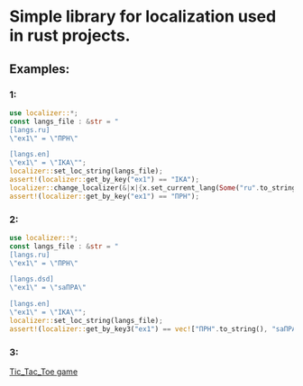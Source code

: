 # Simple library for localization used in rust projects.

## Examples:
### 1:
```rust
use localizer::*;
const langs_file : &str = "
[langs.ru]
\"ex1\" = \"ПРН\"

[langs.en]
\"ex1\" = \"IKA\"";
localizer::set_loc_string(langs_file);
assert!(localizer::get_by_key("ex1") == "IKA");
localizer::change_localizer(&|x|{x.set_current_lang(Some("ru".to_string()));});
assert!(localizer::get_by_key("ex1") == "ПРН");
```
### 2:
```rust
use localizer::*;
const langs_file : &str = "
[langs.ru]
\"ex1\" = \"ПРН\"

[langs.dsd]
\"ex1\" = \"saПРA\"

[langs.en]
\"ex1\" = \"IKA\"";
localizer::set_loc_string(langs_file);
assert!(localizer::get_by_key3("ex1") == vec!["ПРН".to_string(), "saПРA".to_string(), "IKA".to_string(),]);
```
### 3:
[Tic_Tac_Toe game](https://github.com/PSL9902/rust_Tic_Tac_Toe/tree/master)
